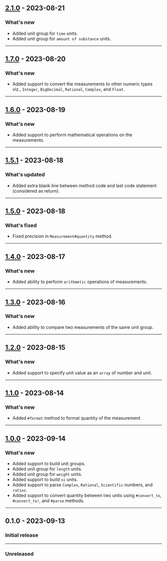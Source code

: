 ## [2.1.0](https://github.com/shivam091/unit_measurements/compare/v1.7.0...v2.1.0) - 2023-08-21

### What's new

- Added unit group for `time` units.
- Added unit group for `amount of substance` units.

----------

## [1.7.0](https://github.com/shivam091/unit_measurements/compare/v1.6.0...v1.7.0) - 2023-08-20

### What's new

- Added support to convert the measurements to other numeric types viz.,
  `Integer`, `BigDecimal`, `Rational`, `Complex`, and `Float`.

----------

## [1.6.0](https://github.com/shivam091/unit_measurements/compare/v1.5.1...v1.6.0) - 2023-08-19

### What's new

- Added support to perform mathematical operations on the measurements.

----------

## [1.5.1](https://github.com/shivam091/unit_measurements/compare/v1.5.0...v1.5.1) - 2023-08-18

### What's updated

- Added extra blank line between method code and last code statement (considered as return).

----------

## [1.5.0](https://github.com/shivam091/unit_measurements/compare/v1.4.0...v1.5.0) - 2023-08-18

### What's fixed

- Fixed precision in `Measurement#quantity` method.

----------

## [1.4.0](https://github.com/shivam091/unit_measurements/compare/v1.3.0...v1.4.0) - 2023-08-17

### What's new

- Added ability to perform `arithmetic` operations of measurements.

----------

## [1.3.0](https://github.com/shivam091/unit_measurements/compare/v1.2.0...v1.3.0) - 2023-08-16

### What's new

- Added ability to compare two measurements of the same unit group.

----------

## [1.2.0](https://github.com/shivam091/unit_measurements/compare/v1.1.0...v1.2.0) - 2023-08-15

### What's new

- Added support to specify unit value as an `array` of number and unit.

----------

## [1.1.0](https://github.com/shivam091/unit_measurements/compare/v1.0.0...v1.1.0) - 2023-08-14

### What's new

- Added `#format` method to format quantity of the measurement.

----------

## [1.0.0](https://github.com/shivam091/unit_measurements/compare/v0.1.0...v1.0.0) - 2023-09-14

### What's new

- Added support to build unit groups.
- Added unit group for `length` units.
- Added unit group for `weight` units.
- Added support to build `si` units.
- Added support to parse `Complex`, `Rational`, `Scientific` numbers, and `ratios`.
- Added support to convert quantity between two units using `#convert_to`, `#convert_to!`, and `#parse` methods.

----------

## 0.1.0 - 2023-09-13

### Initial release

-----------

### Unreleased
